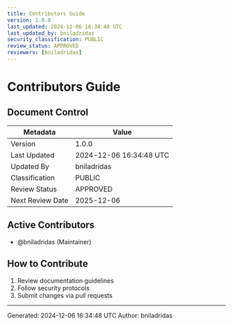 ```yaml
---
title: Contributors Guide
version: 1.0.0
last_updated: 2024-12-06 16:34:48 UTC
last_updated_by: bniladridas
security_classification: PUBLIC
review_status: APPROVED
reviewers: [bniladridas]
---
```


# Contributors Guide

## Document Control
| Metadata          | Value                     |
|-------------------|---------------------------|
| Version          | 1.0.0                     |
| Last Updated     | 2024-12-06 16:34:48 UTC  |
| Updated By       | bniladridas               |
| Classification   | PUBLIC                    |
| Review Status    | APPROVED                  |
| Next Review Date | 2025-12-06               |

## Active Contributors
- @bniladridas (Maintainer)

## How to Contribute
1. Review documentation guidelines
2. Follow security protocols
3. Submit changes via pull requests

---
Generated: 2024-12-06 16:34:48 UTC
Author: bniladridas